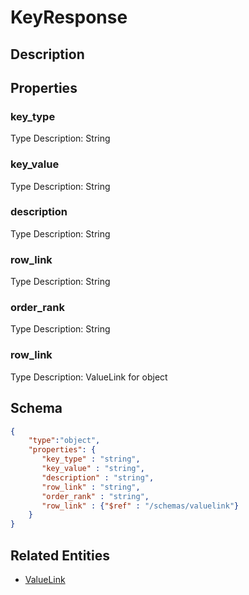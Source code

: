 # KeyResponse
## Description

## Properties
### key_type


Type Description: String
### key_value


Type Description: String
### description


Type Description: String
### row_link


Type Description: String
### order_rank


Type Description: String
### row_link


Type Description: ValueLink for object

## Schema
```json
{
    "type":"object",
    "properties": {
       "key_type" : "string",
       "key_value" : "string",
       "description" : "string",
       "row_link" : "string",
       "order_rank" : "string",
       "row_link" : {"$ref" : "/schemas/valuelink"}
    }
}
```

## Related Entities
- [ValueLink](ValueLink.md)


